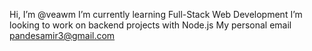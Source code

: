 Hi, I’m @veawm
I’m currently learning Full-Stack Web Development
I’m looking to work on backend projects with Node.js
My personal email pandesamir3@gmail.com

<!---
venawm/venawm is a ✨ special ✨ repository because its `README.md` (this file) appears on your GitHub profile.
You can click the Preview link to take a look at your changes.
--->
